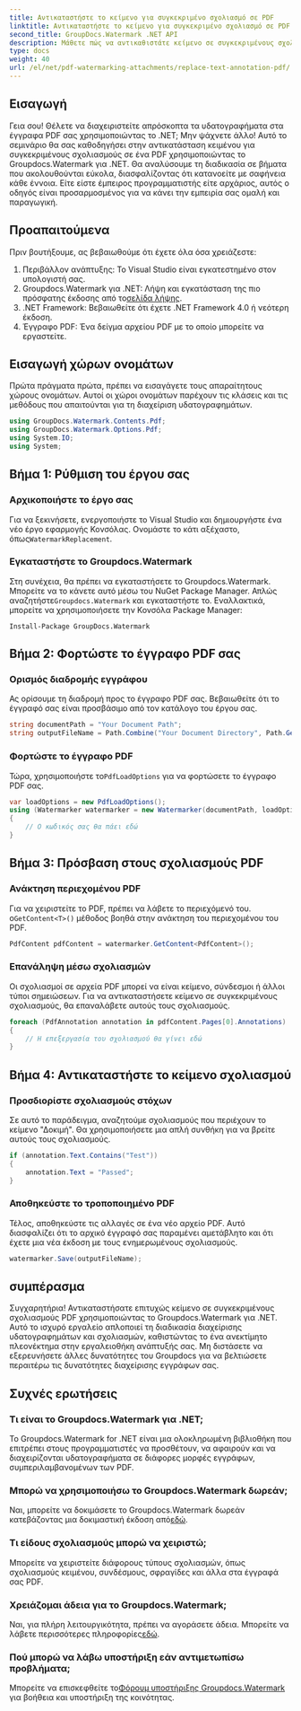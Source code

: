 ```yaml
---
title: Αντικαταστήστε το κείμενο για συγκεκριμένο σχολιασμό σε PDF
linktitle: Αντικαταστήστε το κείμενο για συγκεκριμένο σχολιασμό σε PDF
second_title: GroupDocs.Watermark .NET API
description: Μάθετε πώς να αντικαθιστάτε κείμενο σε συγκεκριμένους σχολιασμούς PDF χρησιμοποιώντας το Groupdocs.Watermark για .NET με αυτόν τον περιεκτικό, βήμα προς βήμα εκμάθηση.
type: docs
weight: 40
url: /el/net/pdf-watermarking-attachments/replace-text-annotation-pdf/
---
```

## Εισαγωγή
Γεια σου! Θέλετε να διαχειριστείτε απρόσκοπτα τα υδατογραφήματα στα έγγραφα PDF σας χρησιμοποιώντας το .NET; Μην ψάχνετε άλλο! Αυτό το σεμινάριο θα σας καθοδηγήσει στην αντικατάσταση κειμένου για συγκεκριμένους σχολιασμούς σε ένα PDF χρησιμοποιώντας το Groupdocs.Watermark για .NET. Θα αναλύσουμε τη διαδικασία σε βήματα που ακολουθούνται εύκολα, διασφαλίζοντας ότι κατανοείτε με σαφήνεια κάθε έννοια. Είτε είστε έμπειρος προγραμματιστής είτε αρχάριος, αυτός ο οδηγός είναι προσαρμοσμένος για να κάνει την εμπειρία σας ομαλή και παραγωγική.
## Προαπαιτούμενα
Πριν βουτήξουμε, ας βεβαιωθούμε ότι έχετε όλα όσα χρειάζεστε:
1. Περιβάλλον ανάπτυξης: Το Visual Studio είναι εγκατεστημένο στον υπολογιστή σας.
2.  Groupdocs.Watermark για .NET: Λήψη και εγκατάσταση της πιο πρόσφατης έκδοσης από το[σελίδα λήψης](https://releases.groupdocs.com/Watermark/net/).
3. .NET Framework: Βεβαιωθείτε ότι έχετε .NET Framework 4.0 ή νεότερη έκδοση.
4. Έγγραφο PDF: Ένα δείγμα αρχείου PDF με το οποίο μπορείτε να εργαστείτε.
## Εισαγωγή χώρων ονομάτων
Πρώτα πράγματα πρώτα, πρέπει να εισαγάγετε τους απαραίτητους χώρους ονομάτων. Αυτοί οι χώροι ονομάτων παρέχουν τις κλάσεις και τις μεθόδους που απαιτούνται για τη διαχείριση υδατογραφημάτων.
```csharp
using GroupDocs.Watermark.Contents.Pdf;
using GroupDocs.Watermark.Options.Pdf;
using System.IO;
using System;
```
## Βήμα 1: Ρύθμιση του έργου σας
### Αρχικοποιήστε το έργο σας
Για να ξεκινήσετε, ενεργοποιήστε το Visual Studio και δημιουργήστε ένα νέο έργο εφαρμογής Κονσόλας. Ονομάστε το κάτι αξέχαστο, όπως`WatermarkReplacement`.
### Εγκαταστήστε το Groupdocs.Watermark
 Στη συνέχεια, θα πρέπει να εγκαταστήσετε το Groupdocs.Watermark. Μπορείτε να το κάνετε αυτό μέσω του NuGet Package Manager. Απλώς αναζητήστε`Groupdocs.Watermark` και εγκαταστήστε το. Εναλλακτικά, μπορείτε να χρησιμοποιήσετε την Κονσόλα Package Manager:
```shell
Install-Package GroupDocs.Watermark
```
## Βήμα 2: Φορτώστε το έγγραφο PDF σας
### Ορισμός διαδρομής εγγράφου
Ας ορίσουμε τη διαδρομή προς το έγγραφο PDF σας. Βεβαιωθείτε ότι το έγγραφό σας είναι προσβάσιμο από τον κατάλογο του έργου σας.
```csharp
string documentPath = "Your Document Path";
string outputFileName = Path.Combine("Your Document Directory", Path.GetFileName(documentPath));
```
### Φορτώστε το έγγραφο PDF
 Τώρα, χρησιμοποιήστε το`PdfLoadOptions` για να φορτώσετε το έγγραφο PDF σας.
```csharp
var loadOptions = new PdfLoadOptions();
using (Watermarker watermarker = new Watermarker(documentPath, loadOptions))
{
    // Ο κωδικός σας θα πάει εδώ
}
```
## Βήμα 3: Πρόσβαση στους σχολιασμούς PDF
### Ανάκτηση περιεχομένου PDF
 Για να χειριστείτε το PDF, πρέπει να λάβετε το περιεχόμενό του. ο`GetContent<T>()` μέθοδος βοηθά στην ανάκτηση του περιεχομένου του PDF.
```csharp
PdfContent pdfContent = watermarker.GetContent<PdfContent>();
```
### Επανάληψη μέσω σχολιασμών
Οι σχολιασμοί σε αρχεία PDF μπορεί να είναι κείμενο, σύνδεσμοι ή άλλοι τύποι σημειώσεων. Για να αντικαταστήσετε κείμενο σε συγκεκριμένους σχολιασμούς, θα επαναλάβετε αυτούς τους σχολιασμούς.
```csharp
foreach (PdfAnnotation annotation in pdfContent.Pages[0].Annotations)
{
    // Η επεξεργασία του σχολιασμού θα γίνει εδώ
}
```
## Βήμα 4: Αντικαταστήστε το κείμενο σχολιασμού
### Προσδιορίστε σχολιασμούς στόχων
Σε αυτό το παράδειγμα, αναζητούμε σχολιασμούς που περιέχουν το κείμενο "Δοκιμή". Θα χρησιμοποιήσετε μια απλή συνθήκη για να βρείτε αυτούς τους σχολιασμούς.
```csharp
if (annotation.Text.Contains("Test"))
{
    annotation.Text = "Passed";
}
```
### Αποθηκεύστε το τροποποιημένο PDF
Τέλος, αποθηκεύστε τις αλλαγές σε ένα νέο αρχείο PDF. Αυτό διασφαλίζει ότι το αρχικό έγγραφό σας παραμένει αμετάβλητο και ότι έχετε μια νέα έκδοση με τους ενημερωμένους σχολιασμούς.
```csharp
watermarker.Save(outputFileName);
```

## συμπέρασμα
Συγχαρητήρια! Αντικαταστήσατε επιτυχώς κείμενο σε συγκεκριμένους σχολιασμούς PDF χρησιμοποιώντας το Groupdocs.Watermark για .NET. Αυτό το ισχυρό εργαλείο απλοποιεί τη διαδικασία διαχείρισης υδατογραφημάτων και σχολιασμών, καθιστώντας το ένα ανεκτίμητο πλεονέκτημα στην εργαλειοθήκη ανάπτυξής σας. Μη διστάσετε να εξερευνήσετε άλλες δυνατότητες του Groupdocs για να βελτιώσετε περαιτέρω τις δυνατότητες διαχείρισης εγγράφων σας.
## Συχνές ερωτήσεις
### Τι είναι το Groupdocs.Watermark για .NET;
Το Groupdocs.Watermark for .NET είναι μια ολοκληρωμένη βιβλιοθήκη που επιτρέπει στους προγραμματιστές να προσθέτουν, να αφαιρούν και να διαχειρίζονται υδατογραφήματα σε διάφορες μορφές εγγράφων, συμπεριλαμβανομένων των PDF.
### Μπορώ να χρησιμοποιήσω το Groupdocs.Watermark δωρεάν;
 Ναι, μπορείτε να δοκιμάσετε το Groupdocs.Watermark δωρεάν κατεβάζοντας μια δοκιμαστική έκδοση από[εδώ](https://releases.groupdocs.com/).
### Τι είδους σχολιασμούς μπορώ να χειριστώ;
Μπορείτε να χειριστείτε διάφορους τύπους σχολιασμών, όπως σχολιασμούς κειμένου, συνδέσμους, σφραγίδες και άλλα στα έγγραφά σας PDF.
### Χρειάζομαι άδεια για το Groupdocs.Watermark;
 Ναι, για πλήρη λειτουργικότητα, πρέπει να αγοράσετε άδεια. Μπορείτε να λάβετε περισσότερες πληροφορίες[εδώ](https://purchase.groupdocs.com/buy).
### Πού μπορώ να λάβω υποστήριξη εάν αντιμετωπίσω προβλήματα;
 Μπορείτε να επισκεφθείτε το[Φόρουμ υποστήριξης Groupdocs.Watermark](https://forum.groupdocs.com/c/watermark/19) για βοήθεια και υποστήριξη της κοινότητας.